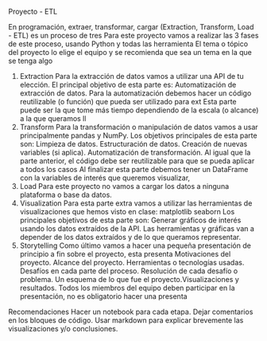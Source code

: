 Proyecto - ETL

En programación, extraer, transformar, cargar (Extraction, Transform, Load - ETL) es un proceso de tres
Para este proyecto vamos a realizar las 3 fases de este proceso, usando Python y todas las herramienta
El tema o tópico del proyecto lo elige el equipo y se recomienda que sea un tema en la que se tenga algo

01. Extraction
Para la extracción de datos vamos a utilizar una API de tu elección.
El principal objetivo de esta parte es:
Automatización de extracción de datos.
Para la automatización debemos hacer un código reutilizable (o función) que pueda ser utilizado para ext
Esta parte puede ser la que tome más tiempo dependiendo de la escala (o alcance) a la que queramos ll
02. Transform
Para la transformación o manipulación de datos vamos a usar principalmente pandas y NumPy.
Los objetivos principales de esta parte son:
Limpieza de datos.
Estructuración de datos.
Creación de nuevas variables (si aplica).
Automatización de transformación.
Al igual que la parte anterior, el código debe ser reutilizable para que se pueda aplicar a todos los casos
Al finalizar esta parte debemos tener un DataFrame con la variables de interés que queremos visualizar,
03. Load
Para este proyecto no vamos a cargar los datos a ninguna plataforma o base da datos.
04. Visualization
Para esta parte extra vamos a utilizar las herramientas de visualizaciones que hemos visto en clase:
matplotlib
seaborn
Los principales objetivos de esta parte son:
Generar gráficos de interés usando los datos extraídos de la API.
Las herramientas y gráficas van a depender de los datos extraídos y de lo que queramos representar.
05. Storytelling
Como último vamos a hacer una pequeña presentación de principio a fin sobre el proyecto, esta presenta
Motivaciones del proyecto.
Alcance del proyecto.
Herramientas o tecnologías usadas.
Desafíos en cada parte del proceso.
Resolución de cada desafío o problema.
Un esquema de lo que fue el proyecto.Visualizaciones y resultados.
Todos los miembros del equipo deben participar en la presentación, no es obligatorio hacer una presenta

Recomendaciones
Hacer un notebook para cada etapa.
Dejar comentarios en los bloques de código.
Usar markdown para explicar brevemente las visualizaciones y/o conclusiones.
